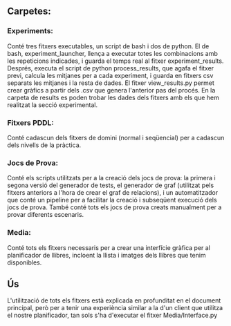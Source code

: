 ## Carpetes: 
### Experiments: 
Conté tres fitxers executables, un script de bash i dos de python. El de bash, experiment_launcher, llença a executar totes les combinacions amb les repeticions indicades, i guarda el temps real al fitxer experiment_results. Després, executa el script de python process_results, que agafa el fitxer previ, calcula les mitjanes per a cada experiment, i guarda en fitxers csv separats les mitjanes i la resta de dades. El fitxer view_results.py permet crear gràfics a partir dels .csv que genera l'anterior pas del procés. En la carpeta de results es poden trobar les dades dels fitxers amb els que hem realitzat la secció experimental.

### Fitxers PDDL: 
Conté cadascun dels fitxers de domini (normal i seqüencial) per a cadascun dels nivells de la pràctica.

### Jocs de Prova: 
Conté els scripts utilitzats per a la creació dels jocs de prova: la primera i segona versió del generador de tests, el generador de graf (utilitzat pels fitxers anteriors a l'hora de crear el graf de relacions), i un automatitzador que conté un pipeline per a facilitar la creació i subseqüent execució dels jocs de prova.
També conté tots els jocs de prova creats manualment per a provar diferents escenaris.

### Media: 
Conté tots els fitxers necessaris per a crear una interfície gràfica per al planificador de llibres, incloent la llista i imatges dels llibres que tenim disponibles. 

## Ús
L'utilització de tots els fitxers està explicada en profunditat en el document principal, però per a tenir una experiència similar a la d'un client que utilitza el nostre planificador, tan sols s'ha d'executar el fitxer Media/Interface.py